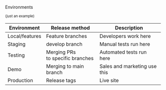 Environments

<small>
(just an example)

| Environment | Release method | Description |
| --- | --- | --- |
| Local/features | Feature branches | Developers work here |
| Staging | develop branch | Manual tests run here |
| Testing | Merging PRs<br>to specific branches | Automated tests run here |
| Demo | Merging to main branch | Sales and marketing use this |
| Production | Release tags | Live site |

</small>


<aside class="notes">
</aside>

